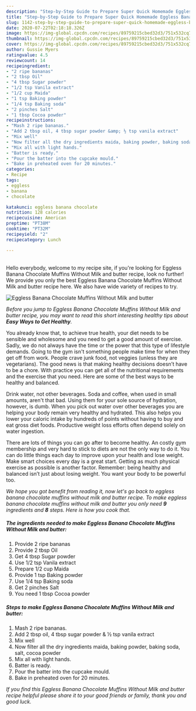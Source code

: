 ```yaml
---
description: "Step-by-Step Guide to Prepare Super Quick Homemade Eggless Banana Chocolate Muffins Without Milk and butter"
title: "Step-by-Step Guide to Prepare Super Quick Homemade Eggless Banana Chocolate Muffins Without Milk and butter"
slug: 1142-step-by-step-guide-to-prepare-super-quick-homemade-eggless-banana-chocolate-muffins-without-milk-and-butter
date: 2020-07-22T02:18:18.326Z
image: https://img-global.cpcdn.com/recipes/89759215cbed32d3/751x532cq70/eggless-banana-chocolate-muffins-without-milk-and-butter-recipe-main-photo.jpg
thumbnail: https://img-global.cpcdn.com/recipes/89759215cbed32d3/751x532cq70/eggless-banana-chocolate-muffins-without-milk-and-butter-recipe-main-photo.jpg
cover: https://img-global.cpcdn.com/recipes/89759215cbed32d3/751x532cq70/eggless-banana-chocolate-muffins-without-milk-and-butter-recipe-main-photo.jpg
author: Gussie Myers
ratingvalue: 4.5
reviewcount: 14
recipeingredient:
- "2 ripe bananas"
- "2 tbsp Oil"
- "4 tbsp Sugar powder"
- "1/2 tsp Vanila extract"
- "1/2 cup Maida"
- "1 tsp Baking powder"
- "1/4 tsp Baking soda"
- "2 pinches Salt"
- "1 tbsp Cocoa powder"
recipeinstructions:
- "Mash 2 ripe bananas."
- "Add 2 tbsp oil, 4 tbsp sugar powder &amp; ½ tsp vanila extract"
- "Mix well"
- "Now filter all the dry ingredients maida, baking powder, baking soda, salt, cocoa powder"
- "Mix all with light hands."
- "Batter is ready."
- "Pour the batter into the cupcake mould."
- "Bake in preheated oven for 20 minutes."
categories:
- Recipe
tags:
- eggless
- banana
- chocolate

katakunci: eggless banana chocolate 
nutrition: 128 calories
recipecuisine: American
preptime: "PT38M"
cooktime: "PT32M"
recipeyield: "2"
recipecategory: Lunch

---
```

<br>
Hello everybody, welcome to my recipe site, if you're looking for Eggless Banana Chocolate Muffins Without Milk and butter recipe, look no further! We provide you only the best Eggless Banana Chocolate Muffins Without Milk and butter recipe here. We also have wide variety of recipes to try.
<br>


![Eggless Banana Chocolate Muffins Without Milk and butter](https://img-global.cpcdn.com/recipes/89759215cbed32d3/751x532cq70/eggless-banana-chocolate-muffins-without-milk-and-butter-recipe-main-photo.jpg)

<i>Before you jump to Eggless Banana Chocolate Muffins Without Milk and butter recipe, you may want to read this short interesting healthy tips about <strong>Easy Ways to Get Healthy</strong>.</i>

You already know that, to achieve true health, your diet needs to be sensible and wholesome and you need to get a good amount of exercise. Sadly, we do not always have the time or the power that this type of lifestyle demands. Going to the gym isn't something people make time for when they get off from work. People crave junk food, not veggies (unless they are vegetarians). The good news is that making healthy decisions doesn’t have to be a chore. With practice you can get all of the nutritional requirements and the exercise that you need. Here are some of the best ways to be healthy and balanced.

Drink water, not other beverages. Soda and coffee, when used in small amounts, aren't that bad. Using them for your sole source of hydration, however, is dumb. When you pick out water over other beverages you are helping your body remain very healthy and hydrated. This also helps you lower your caloric intake by hundreds of points without having to buy and eat gross diet foods. Productive weight loss efforts often depend solely on water ingestion.

There are lots of things you can go after to become healthy. An costly gym membership and very hard to stick to diets are not the only way to do it. You can do little things each day to improve upon your health and lose weight. Make smart choices every day is a great start. Getting as much physical exercise as possible is another factor. Remember: being healthy and balanced isn’t just about losing weight. You want your body to be powerful too. 


<i>We hope you got benefit from reading it, now let's go back to eggless banana chocolate muffins without milk and butter recipe. To make eggless banana chocolate muffins without milk and butter you only need <strong>9</strong> ingredients and <strong>8</strong> steps. Here is how you cook that.
</i>

##### The ingredients needed to make Eggless Banana Chocolate Muffins Without Milk and butter:

1. Provide 2 ripe bananas
1. Provide 2 tbsp Oil
1. Get 4 tbsp Sugar powder
1. Use 1/2 tsp Vanila extract
1. Prepare 1/2 cup Maida
1. Provide 1 tsp Baking powder
1. Use 1/4 tsp Baking soda
1. Get 2 pinches Salt
1. You need 1 tbsp Cocoa powder


##### Steps to make Eggless Banana Chocolate Muffins Without Milk and butter:

1. Mash 2 ripe bananas.
1. Add 2 tbsp oil, 4 tbsp sugar powder &amp; ½ tsp vanila extract
1. Mix well
1. Now filter all the dry ingredients maida, baking powder, baking soda, salt, cocoa powder
1. Mix all with light hands.
1. Batter is ready.
1. Pour the batter into the cupcake mould.
1. Bake in preheated oven for 20 minutes.


<i>If you find this Eggless Banana Chocolate Muffins Without Milk and butter recipe helpful please share it to your good friends or family, thank you and good luck.</i>

